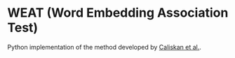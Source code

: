 # WEAT (Word Embedding Association Test)

Python implementation of the method developed by [Caliskan et al.](https://arxiv.org/abs/1608.07187).
